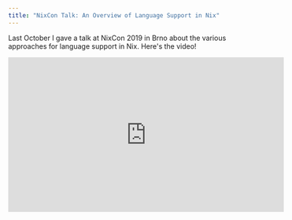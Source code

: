 ```yaml
---
title: "NixCon Talk: An Overview of Language Support in Nix"
---
```


Last October I gave a talk at NixCon 2019 in Brno about the various approaches
for language support in Nix. Here's the video!

<!--more-->

<div style="text-align:center":>
<iframe width="560" height="315" src="https://www.youtube.com/embed/nXDumHZI2zg" frameborder="0" allow="accelerometer; autoplay; encrypted-media; gyroscope; picture-in-picture" allowfullscreen></iframe>
</div>
